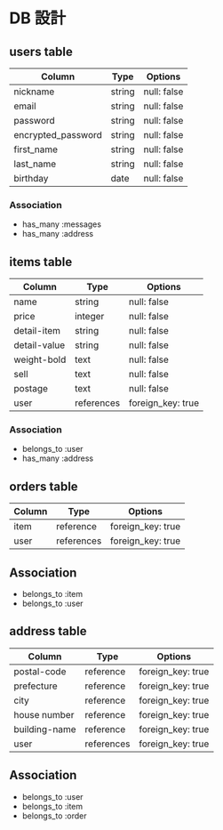 # DB 設計

## users table

| Column               | Type   | Options     |
| ---------------------| ------ | ----------- |
| nickname             | string | null: false |
| email                | string | null: false |
| password             | string | null: false |
| encrypted_password   | string | null: false |
| first_name           | string | null: false |
| last_name            | string | null: false |
| birthday             | date   | null: false |

### Association

* has_many :messages
* has_many :address



## items table

| Column         | Type       | Options           |
|----------------|------------|-------------------|
| name           | string     | null: false       |
| price          | integer    | null: false       |
| detail-item    | string     | null: false       |
| detail-value   | string     | null: false       |
| weight-bold    | text       | null: false       |
| sell           | text       | null: false       |
| postage        | text       | null: false       |
| user           | references | foreign_key: true |

### Association

- belongs_to :user 
- has_many :address



## orders table

| Column      | Type       | Options           |
|-------------|------------|-------------------|
| item        | reference  | foreign_key: true |
| user        | references | foreign_key: true |

## Association

- belongs_to :item
- belongs_to :user


## address table

| Column             | Type       | Options           |
|--------------------|------------|-------------------|
| postal-code        | reference  | foreign_key: true |
| prefecture         | reference  | foreign_key: true |
| city               | reference  | foreign_key: true |
| house number       | reference  | foreign_key: true |
| building-name      | reference  | foreign_key: true |
| user               | references | foreign_key: true |

## Association

- belongs_to :user
- belongs_to :item
- belongs_to :order
